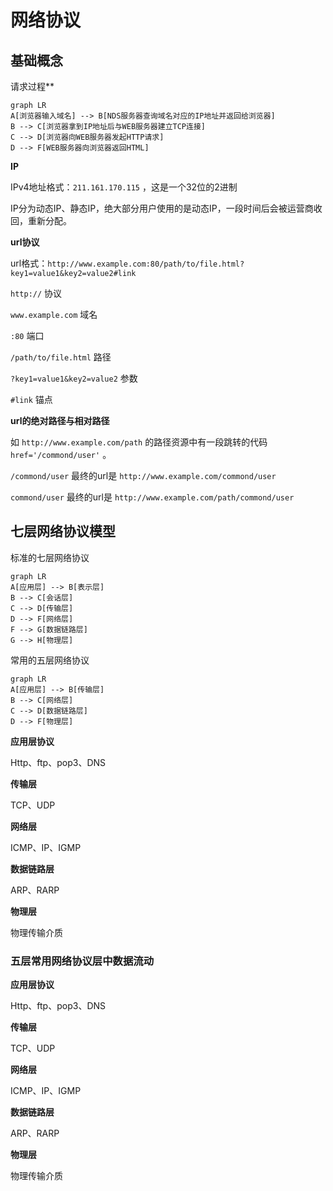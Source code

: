 # 网络协议
## 基础概念

请求过程**

```mermaid
graph LR
A[浏览器输入域名] --> B[NDS服务器查询域名对应的IP地址并返回给浏览器]
B --> C[浏览器拿到IP地址后与WEB服务器建立TCP连接]
C --> D[浏览器向WEB服务器发起HTTP请求]
D --> F[WEB服务器向浏览器返回HTML]
```

**IP**

IPv4地址格式：`211.161.170.115` ，这是一个32位的2进制

IP分为动态IP、静态IP，绝大部分用户使用的是动态IP，一段时间后会被运营商收回，重新分配。

**url协议**

url格式：`http://www.example.com:80/path/to/file.html?key1=value1&key2=value2#link`

`http://` 协议

`www.example.com` 域名

`:80` 端口

`/path/to/file.html` 路径

`?key1=value1&key2=value2` 参数

`#link` 锚点

**url的绝对路径与相对路径**

如 `http://www.example.com/path` 的路径资源中有一段跳转的代码  `href='/commond/user'` 。

`/commond/user` 最终的url是 `http://www.example.com/commond/user`

`commond/user` 最终的url是 `http://www.example.com/path/commond/user`

## 七层网络协议模型

标准的七层网络协议

```mermaid
graph LR
A[应用层] --> B[表示层]
B --> C[会话层]
C --> D[传输层]
D --> F[网络层]
F --> G[数据链路层]
G --> H[物理层]
```

常用的五层网络协议

```mermaid
graph LR
A[应用层] --> B[传输层]
B --> C[网络层]
C --> D[数据链路层]
D --> F[物理层]
```

**应用层协议**

Http、ftp、pop3、DNS

**传输层**

TCP、UDP

**网络层**

ICMP、IP、IGMP

**数据链路层**

ARP、RARP

**物理层**

物理传输介质

### 五层常用网络协议层中数据流动

**应用层协议**

Http、ftp、pop3、DNS

**传输层**

TCP、UDP

**网络层**

ICMP、IP、IGMP

**数据链路层**

ARP、RARP

**物理层**

物理传输介质